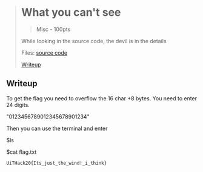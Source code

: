 ># What you can't see
>> Misc - 100pts
>
>While looking in the source code, the devil is in the details
>
>Files: 
>[source code](./scr/)
>
>[Writeup](./writeup) 
>

## Writeup

To get the flag you need to overflow the 16 char +8 bytes. You need to enter 24 digits. 

"0123456789012345678901234" 

Then you can use the terminal and enter

$ls

$cat flag.txt

``` 
UiTHack20{Its_just_the_wind!_i_think}
``` 
